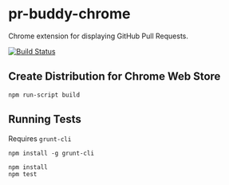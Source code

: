 # pr-buddy-chrome

Chrome extension for displaying GitHub Pull Requests.

[![Build Status](https://travis-ci.org/rchacon/pr-buddy-chrome.svg?branch=master)](https://travis-ci.org/rchacon/pr-buddy-chrome)

## Create Distribution for Chrome Web Store

```
npm run-script build
```

## Running Tests

Requires `grunt-cli`

```
npm install -g grunt-cli
```

```
npm install
npm test
```
